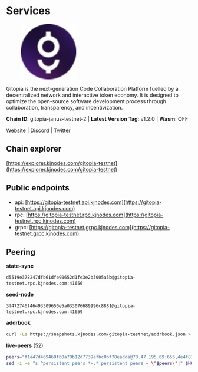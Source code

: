 # Services

<figure><img src="https://raw.githubusercontent.com/kj89/cosmos-images/main/logos/gitopia.png" width="150" alt=""><figcaption></figcaption></figure>

Gitopia is the next-generation Code Collaboration Platform fuelled by  a decentralized network and interactive token economy. It is designed  to optimize the open-source software development process through  collaboration, transparency, and incentivization.

**Chain ID**: gitopia-janus-testnet-2 | **Latest Version Tag**: v1.2.0 | **Wasm**: OFF

[Website](https://gitopia.com/) | [Discord](https://discord.gg/hFTXCGNYDZ) | [Twitter](https://twitter.com/gitopiaDAO)




## Chain explorer
[https://explorer.kjnodes.com/gitopia-testnet](https://explorer.kjnodes.com/gitopia-testnet)

## Public endpoints

* api: [https://gitopia-testnet.api.kjnodes.com](https://gitopia-testnet.api.kjnodes.com)
* rpc: [https://gitopia-testnet.rpc.kjnodes.com](https://gitopia-testnet.rpc.kjnodes.com)
* grpc: [https://gitopia-testnet.grpc.kjnodes.com](https://gitopia-testnet.grpc.kjnodes.com)

## Peering

**state-sync**

```text
d5519e378247dfb61dfe90652d1fe3e2b3005a5b@gitopia-testnet.rpc.kjnodes.com:41656
```

**seed-node**

```text
3f472746f46493309650e5a033076689996c8881@gitopia-testnet.rpc.kjnodes.com:41659
```

**addrbook**
```bash
curl -Ls https://snapshots.kjnodes.com/gitopia-testnet/addrbook.json > $HOME/.gitopia/config/addrbook.json
```

**live-peers** (52)
```bash
peers="f1a47d469460fb0a70b12d7739afbc0bf78eadda@78.47.195.69:656,4e4f87cfa1993f4f3f7645c41f469987cafdf960@85.10.202.135:12656,52098a0fdd0dc566615ad37492019d252635bdda@45.85.249.131:656,9c265cb98c21d6748822ca2bed0accacdd8449db@38.242.205.25:26656,d5519e378247dfb61dfe90652d1fe3e2b3005a5b@65.109.68.190:41656,399d4e19186577b04c23296c4f7ecc53e61080cb@34.143.189.236:26656,c78af3c8a2fa3d398dedb1ad9052eaf60dc27434@95.216.163.254:41656,3dd4a6674e86c319a5671e645d429edacae62129@185.219.142.203:26656,7f2339fc6a6dca666d8ffbbe4e61443d58e0e759@109.123.255.8:26656,417311f0ceeff950dd9bf0f389e5a9c5ed8d22cd@146.190.88.155:41656,9912d5c8d59b7736b0702b18aeb386efe7e46f3f@164.68.111.239:656,0e22fcc29a4cf5476001c849126ced605491f2ec@185.192.96.108:26656,5c2a752c9b1952dbed075c56c600c3a79b58c395@195.3.220.140:27036,481189b7e246f6c824a969482446c49abbfe76b8@161.97.172.147:26656,32230c9132ec36dc8510ba57330a30f3d34e3eeb@65.109.70.23:11356,b745e0c6a1e0c7ec248ec274cfd038ed4bc4c2cf@65.21.134.202:26356,829b6543b9ce81979378ca675669fa426add6a36@65.109.28.245:26656,7d819fa869f7c5b42c2c7a9538e1a9e7a52cfdee@65.108.226.26:24656,d9b86c9459ac8bb4760d37095732ccd2746aca1f@65.21.131.215:26356,ed177ff3cf334df1a6c190438b0c7b5dd64b423a@45.151.122.140:656,e704537ce1348bfc7b781d6546ae272ff3eea8d5@34.117.96.202:26656,95fbdc6d62be17db6688222b15b57d3e795ed07a@167.86.84.102:656,971c22cfb2a8fee7e6b5b7fb125cc9551f3b5e60@65.109.106.91:16656,db8324b051ca883177c1b99dfce9994bb31f4544@167.86.105.166:656,1f7f58f130ea9c89be44fd60554d5e97da56c395@206.221.181.234:56656,ae5d5b47ea732ff509114f405967f61eb3d86ac6@75.119.146.171:656,03073657e8bc5bcf71e7fd8df281ab8dcbc8821a@45.151.122.130:656,9bb344d83fc1fafc4bce6b8e4a95b82f37ac4f31@82.208.20.136:26656,59a99a10a28baeda8535598acef9abb706ec5dbc@45.85.249.132:656,f9b892ea2e8ed8aa83f7b98e7e47371c23b01924@213.239.207.175:36656,4e0e57bcac8aa2bc3188d5b7845eeee61a61f3f0@194.163.170.165:26656,3989c44e8af3427b22a71a94185e85df99d450b4@149.102.158.188:41656,8d45cada398e1035e220857a84021fabfa723248@2.58.82.21:26656,95203479677e2ab00b1fb0bc1359294d4612e684@85.239.231.0:26656,bbc6a1e115185d5bffcbbf5520dca1c3d626e599@109.123.255.50:26656,eaa9978430e55663346eb61312cd5ecc21448b25@38.242.139.153:656,314ee8896c9f9e39450dc25623f8019cf316ed60@38.242.135.124:26656,8bec864d68a2542233ba37ac94c723fdf0b8e175@45.151.122.136:656,247dbc8048be7c024c5f5deee45c18bd2f19bc93@116.203.35.46:36656,61c85d47e1dd86d5a5849450b849078d4d13184b@85.239.244.123:26656,f0b8227e40f25eaec0e25b9e91ca199d2d9a1ecb@167.86.94.177:656,4ed110a5b1ebad62d1e92e8cdabfc9160e2ca4db@65.109.92.148:46656,0eb70bf5e2403694109f9bba184570074c2dfdd5@38.242.235.255:26656,4cd60a4dd4211d38d948a86a614f1fd8d3d274eb@75.119.153.139:656,6ea375302fdd319ef64e013f469e286faf739da8@213.239.207.165:20086,cd5d703ff7a2e3fc5e5710a384d0933571dc423a@178.18.250.177:41656,c09aa43e7149a6bf784d11867ebb4135996016d6@213.239.215.77:26656,83f1e139ca2dc94f362dcbd4310cf58f15536e2c@5.189.185.27:26656,3e757ff8f7388393af67809a5646142965bc6808@80.65.211.229:656,0f9400d75b253a52845404fab9bc0f9cd1d09304@65.108.129.104:22656,43c82c3f09e81213a4bdcf9d7a259db3e1072daa@194.163.166.247:26656,e711b6631c3e5bb2f6c389cbc5d422912b05316b@213.239.216.252:25256"
sed -i -e "s|^persistent_peers *=.*|persistent_peers = \"$peers\"|" $HOME/.gitopia/config/config.toml
```
